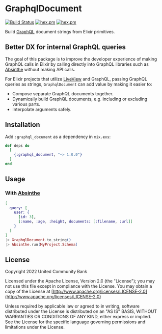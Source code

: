# GraphqlDocument

[![Build Status](https://github.com/ucbi/graphql_document/workflows/CI/badge.svg)](https://github.com/ucbi/graphql_document/actions?query=workflow%3A%22CI%22)
[![hex.pm](https://img.shields.io/hexpm/v/graphql_document.svg)](https://hex.pm/packages/graphql_document)
[![hex.pm](https://img.shields.io/hexpm/l/graphql_document.svg)](https://hex.pm/packages/graphql_document)

Build [GraphQL](https://graphql.org/) document strings from Elixir primitives.

## Better DX for internal GraphQL queries

The goal of this package is to improve the developer experience of
making GraphQL calls in Elixir by calling directly into GraphQL libraries such
as [Absinthe](https://hex.pm/packages/absinthe) without making API calls.

For Elixir projects that utilize [LiveView](https://hex.pm/packages/phoenix_live_view)
and GraphQL, passing GraphQL queries as strings, `GraphqlDocument` can add value by
making it easier to:

- Compose separate GraphQL documents together.
- Dynamically build GraphQL documents, e.g. including or excluding various parts.
- Interpolate arguments safely.

## Installation

Add `:graphql_document` as a dependency in `mix.exs`:

```elixir
def deps do
  [
    {:graphql_document, "~> 1.0.0"}
  ]
end
```

## Usage

### With [Absinthe](https://hex.pm/packages/absinthe)

```elixir
[
  query: [
    user: {
      [id: 3],
      [:name, :age, :height, documents: [:filename, :url]]
    }
  ]
]
|> GraphqlDocument.to_string()
|> Absinthe.run(MyProject.Schema)
```

## License

Copyright 2022 United Community Bank

Licensed under the Apache License, Version 2.0 (the "License"); you may not use
this file except in compliance with the License.  You may obtain a copy of the
License at [http://www.apache.org/licenses/LICENSE-2.0](http://www.apache.org/licenses/LICENSE-2.0)

Unless required by applicable law or agreed to in writing, software distributed
under the License is distributed on an "AS IS" BASIS, WITHOUT WARRANTIES OR
CONDITIONS OF ANY KIND, either express or implied.  See the License for the
specific language governing permissions and limitations under the License.
